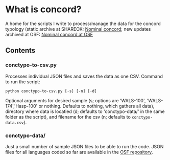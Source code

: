 # What is concord?

A home for the scripts I write to process/manage the data for the concord typology (static archive at SHAREOK: [Nominal concord](https://shareok.org/handle/11244/320354); new updates archived at OSF: [Nominal concord at OSF](https://osf.io/tm49q/)

## Contents
### conctypo-to-csv.py
Processes individual JSON files and saves the data as one CSV. Command to run the script:

`python conctypo-to-csv.py [-s] [-n] [-d]`

Optional arguments for desired sample (s; options are 'WALS-100', 'WALS-174','Hasp-100' or nothing. Defaults to nothing, which gathers all data),  directory where data is locatied (d; defaults to 'conctypo-data/' in the same folder as the script), and filename for the csv (n; defaults to `conctypo-data.csv`).

### conctypo-data/
Just a small number of sample JSON files to be able to run the code. JSON files for all languages coded so far are available in the [OSF repository](https://osf.io/tm49q/).
